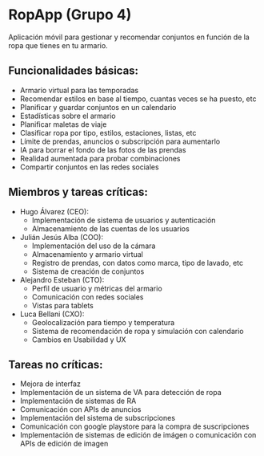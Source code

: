 # RopApp (Grupo 4)
Aplicación móvil para gestionar y recomendar conjuntos en función de la ropa que tienes en tu armario.

## Funcionalidades básicas:
- Armario virtual para las temporadas
- Recomendar estilos en base al tiempo, cuantas veces se ha puesto, etc
- Planificar y guardar conjuntos en un calendario
- Estadísticas sobre el armario
- Planificar maletas de viaje
- Clasificar ropa por tipo, estilos, estaciones, listas, etc
- Límite de prendas, anuncios o subscripción para aumentarlo
- IA para borrar el fondo de las fotos de las prendas
- Realidad aumentada para probar combinaciones
- Compartir conjuntos en las redes sociales

## Miembros y tareas críticas:
- Hugo Álvarez (CEO):
  - Implementación de sistema de usuarios y autenticación
  - Almacenamiento de las cuentas de los usuarios
- Julián Jesús Alba (COO):
  - Implementación del uso de la cámara
  - Almacenamiento y armario virtual
  - Registro de prendas, con datos como marca, tipo de lavado, etc
  - Sistema de creación de conjuntos
- Alejandro Esteban (CTO):
  - Perfil de usuario y métricas del armario
  - Comunicación con redes sociales
  - Vistas para tablets
- Luca Bellani (CXO):
  - Geolocalización para tiempo y temperatura
  - Sistema de recomendación de ropa y simulación con calendario
  - Cambios en Usabilidad y UX

## Tareas no críticas:
- Mejora de interfaz
- Implementación de un sistema de VA para detección de ropa
- Implementación de sistemas de RA
- Comunicación con APIs de anuncios
- Implementación del sistema de subscripciones
- Comunicación con google playstore para la compra de suscripciones
- Implementación de sistemas de edición de imágen o comunicación con APIs de edición de imagen


